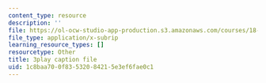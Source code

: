```yaml
---
content_type: resource
description: ''
file: https://ol-ocw-studio-app-production.s3.amazonaws.com/courses/18-06sc-linear-algebra-fall-2011/1c8baa700f83532084215e3ef6fae0c1_Ts3o2I8_Mxc.vtt
file_type: application/x-subrip
learning_resource_types: []
resourcetype: Other
title: 3play caption file
uid: 1c8baa70-0f83-5320-8421-5e3ef6fae0c1
---
```

